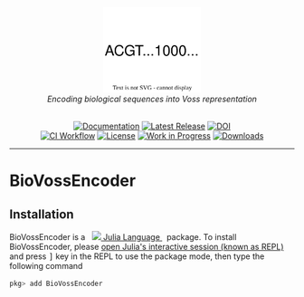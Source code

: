 <div align="center">
  <img src="docs/src/assets/logo.svg" height="150"><br/>
  <i>Encoding biological sequences into Voss representation</i><br/><br/>
</div>

<div align="center">

[![Documentation](https://img.shields.io/badge/documentation-online-blue.svg?logo=Julia&logoColor=white)](https://camilogarciabotero.github.io/BioVossEncoder.jl/dev/)
[![Latest Release](https://img.shields.io/github/release/camilogarciabotero/BioVossEncoder.jl.svg)](https://github.com/camilogarciabotero/BioVossEncoder.jl/releases/latest)
[![DOI](https://zenodo.org/badge/665161607.svg)](https://zenodo.org/badge/latestdoi/665161607)
<br/>
[![CI Workflow](https://github.com/camilogarciabotero/BioVossEncoder.jl/actions/workflows/CI.yml/badge.svg)](https://github.com/camilogarciabotero/BioVossEncoder.jl/actions/workflows/CI.yml)
[![License](https://img.shields.io/badge/license-MIT-green.svg)](https://github.com/camilogarciabotero/BioVossEncoder.jl/blob/main/LICENSE)
[![Work in Progress](https://www.repostatus.org/badges/latest/wip.svg)](https://www.repostatus.org/#wip)
[![Downloads](https://shields.io/endpoint?url=https://pkgs.genieframework.com/api/v1/badge/BioVossEncoder&label=downloads)](https://pkgs.genieframework.com?packages=BioVossEncoder)

</div>

***

# BioVossEncoder


## Installation

<p>
BioVossEncoder is a &nbsp;
    <a href="https://julialang.org">
        <img src="https://raw.githubusercontent.com/JuliaLang/julia-logo-graphics/master/images/julia.ico" width="16em">
        Julia Language
    </a>
    &nbsp; package. To install BioVossEncoder,
    please <a href="https://docs.julialang.org/en/v1/manual/getting-started/">open
    Julia's interactive session (known as REPL)</a> and press <kbd>]</kbd>
    key in the REPL to use the package mode, then type the following command
</p>

```julia
pkg> add BioVossEncoder
```